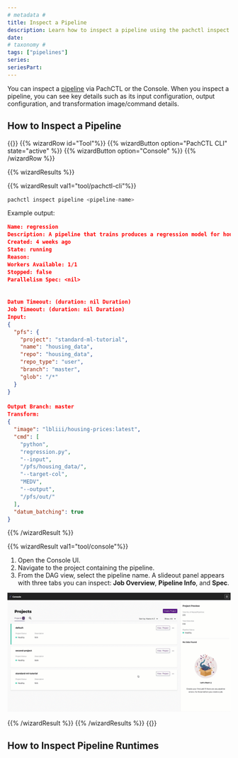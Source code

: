 ```yaml
---
# metadata # 
title: Inspect a Pipeline
description: Learn how to inspect a pipeline using the pachctl inspect command or console. 
date: 
# taxonomy #
tags: ["pipelines"]
series:
seriesPart:
---
```


You can inspect a [pipeline](/{{%release%}}/learn/glossary/pipeline) via PachCTL or the Console. When you inspect a pipeline, you can see key details such as its input configuration, output configuration, and transformation image/command details.

## How to Inspect a Pipeline

{{<stack type="wizard">}}
{{% wizardRow id="Tool"%}}
{{% wizardButton option="PachCTL CLI" state="active" %}}
{{% wizardButton option="Console" %}}
{{% /wizardRow %}}

{{% wizardResults  %}}

{{% wizardResult val1="tool/pachctl-cli"%}}
```s
pachctl inspect pipeline <pipeline-name>
```

Example output:

```json
Name: regression
Description: A pipeline that trains produces a regression model for housing prices.
Created: 4 weeks ago 
State: running
Reason: 
Workers Available: 1/1
Stopped: false
Parallelism Spec: <nil>


Datum Timeout: (duration: nil Duration)
Job Timeout: (duration: nil Duration)
Input:
{
  "pfs": {
    "project": "standard-ml-tutorial",
    "name": "housing_data",
    "repo": "housing_data",
    "repo_type": "user",
    "branch": "master",
    "glob": "/*"
  }
}

Output Branch: master
Transform:
{
  "image": "lbliii/housing-prices:latest",
  "cmd": [
    "python",
    "regression.py",
    "--input",
    "/pfs/housing_data/",
    "--target-col",
    "MEDV",
    "--output",
    "/pfs/out/"
  ],
  "datum_batching": true
}
```
{{% /wizardResult %}}

{{% wizardResult val1="tool/console"%}}

1. Open the Console UI.
2. Navigate to the project containing the pipeline.
3. From the DAG view, select the pipeline name. A slideout panel appears with three tabs you can inspect: **Job Overview**, **Pipeline Info**, and **Spec**.

![inspect pipelines in console](/images/console/inspect-pipeline.gif)

{{% /wizardResult %}}
{{% /wizardResults %}}
{{</stack>}}

## How to Inspect Pipeline Runtimes

